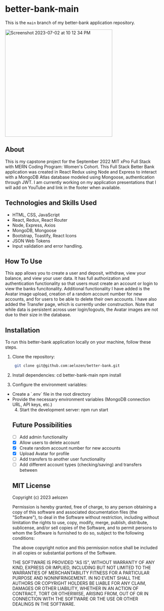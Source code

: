 # better-bank-main
This is the `main` branch of my better-bank application repository. 

<img width="350" alt="Screenshot 2023-07-02 at 10 12 34 PM" src="https://github.com/aelozen/better-bank/assets/115373521/246ad07f-4615-4d0b-a42b-18a4dc645cc3">

## About
This is my capstone project for the September 2022 MIT xPro Full Stack with MERN Coding Program: Women's Cohort. This Full Stack Better Bank application was created in React Redux using Node and Express to interact with a MongoDB Atlas database modeled using Mongoose, authentication through JWT. I am currently working on my application presentations that I will add on YouTube and link in the footer when available.

## Technologies and Skills Used

<ul>
   <li> HTML, CSS, JavaScript
   <li> React, Redux, React Router
   <li> Node, Express, Axios
   <li> MongoDB, Mongoose
   <li> Bootstrap, Toastify, React Icons
   <li> JSON Web Tokens
   <li> Input validation and error handling.
 </ul>

## How To Use
This app allows you to create a user and deposit, withdraw, view your balance, and view your user data. It has full authorization and authentication functionality so that users must create an account or login to view the banks funcitonality. Additional functionality I have added is the Avatar image upload, creation of a random account number for new accounts, and for users to be able to delete their own accounts. I have also added the Transfer page, which is currently under construction. Note that while data is persistent across user login/logouts, the Avatar images are not due to their size in the database.

## Installation

To run this better-bank application locally on your machine, follow these steps. 

1. Clone the repository:

   ```bash
    git clone git@github.com:aelozen/better-bank.git

2. Install dependencies:
    cd better-bank-main
    npm install

3. Configure the environment variables:
<ul>
  <li> Create a `.env` file in the root directory
  <li> Provide the necessary environment variables (MongoDB connection URL, API keys, etc.) 

4. Start the development server:
    npm run start

## Future Possibilities

 -   [ ] Add admin functionality
 -   [X] Allow users to delete account
 -   [X] Create random account number for new accounts
 -   [X] Upload Avatar for profile 
 -   [ ] Add transfers to another user functionality
 -   [ ] Add different account types (checking/saving) and transfers between

## MIT License

Copyright (c) 2023 aelozen

Permission is hereby granted, free of charge, to any person obtaining a copy of this software and associated documentation files (the "Software"), to deal in the Software without restriction, including without limitation the rights to use, copy, modify, merge, publish, distribute, sublicense, and/or sell copies of the Software, and to permit persons to whom the Software is furnished to do so, subject to the following conditions:

The above copyright notice and this permission notice shall be included in all copies or substantial portions of the Software.

THE SOFTWARE IS PROVIDED "AS IS", WITHOUT WARRANTY OF ANY KIND, EXPRESS OR IMPLIED, INCLUDING BUT NOT LIMITED TO THE WARRANTIES OF MERCHANTABILITY FITNESS FOR A PARTICULAR PURPOSE AND NONINFRINGEMENT. IN NO EVENT SHALL THE AUTHORS OR COPYRIGHT HOLDERS BE LIABLE FOR ANY CLAIM, DAMAGES OR OTHER LIABILITY, WHETHER IN AN ACTION OF CONTRACT, TORT OR OTHERWISE, ARISING FROM, OUT OF OR IN CONNECTION WITH THE SOFTWARE OR THE USE OR OTHER DEALINGS IN THE SOFTWARE.
